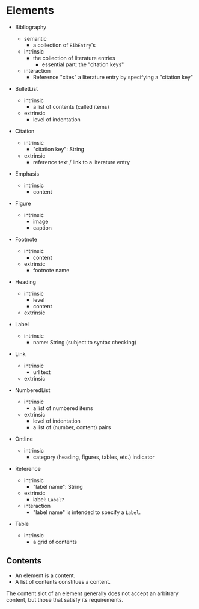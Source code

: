 
# Elements


- Bibliography
    - semantic
        - a collection of `BibEntry`'s
    - intrinsic 
        - the collection of literature entries
            - essential part: the "citation keys"
    - interaction
        - Reference "cites" a literature entry by specifying a "citation key"

- BulletList
    - intrinsic
        - a list of contents (called items)
    - extrinsic
        - level of indentation

- Citation
    - intrinsic
        - "citation key": String
    - extrinsic
        - reference text / link to a literature entry

- Emphasis
    - intrinsic
        - content

- Figure
    - intrinsic
        - image
        - caption

- Footnote
    - intrinsic
        - content
    - extrinsic
        - footnote name

- Heading
    - intrinsic
        - level
        - content
    - extrinsic

- Label
    - intrinsic
        - name: String (subject to syntax checking)

- Link
    - intrinsic
        - url text
    - extrinsic
    
- NumberedList
    - intrinsic
        - a list of numbered items
    - extrinsic
        - level of indentation
        - a list of (number, content) pairs

- Ontline
    - intrinsic
        - category (heading, figures, tables, etc.) indicator

- Reference
    - intrinsic
        - "label name": String
    - extrinsic
        - label: `Label?`
    - interaction
        - "label name" is intended to specify a `Label`.

- Table
    - intrinsic
        - a grid of contents
        
    
## Contents

- An element is a content.
- A list of contents constitues a content.

The content slot of an element generally does not accept an arbitrary content,
but those that satisfy its requirements.

